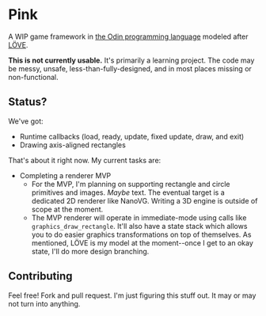 # Pink

A WIP game framework in [the Odin programming language](https://odin-lang.org) modeled after [LÖVE](https://love2d.org).

**This is not currently usable.** It's primarily a learning project. The code may be messy, unsafe, less-than-fully-designed, and in most places missing or non-functional.

## Status?

We've got:

* Runtime callbacks (load, ready, update, fixed update, draw, and exit)
* Drawing axis-aligned rectangles

That's about it right now. My current tasks are:

* Completing a renderer MVP
  * For the MVP, I'm planning on supporting rectangle and circle primitives and images. *Maybe* text. The eventual target is a dedicated 2D renderer like NanoVG. Writing a 3D engine is outside of scope at the moment.
  * The MVP renderer will operate in immediate-mode using calls like `graphics_draw_rectangle`. It'll also have a state stack which allows you to do easier graphics transformations on top of themselves. As mentioned, LÖVE is my model at the moment--once I get to an okay state, I'll do more design branching.

## Contributing

Feel free! Fork and pull request. I'm just figuring this stuff out. It may or may not turn into anything.
